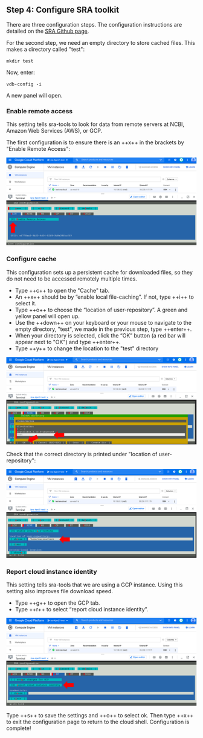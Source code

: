 ## Step 4: Configure SRA toolkit

There are three configuration steps. The configuration instructions are detailed on the [SRA Github page](https://github.com/ncbi/sra-tools/wiki/03.-Quick-Toolkit-Configuration).

For the second step, we need an empty directory to store cached files. This makes a directory called "test":

```
mkdir test
```

Now, enter:

```
vdb-config -i
```

A new panel will open.

### Enable remote access

This setting tells sra-tools to look for data from remote servers at NCBI, Amazon Web Services (AWS), or GCP.

The first configuration is to ensure there is an ++x++ in the brackets by "Enable Remote Access":

![](./gcp_images/sra_config1.png "SRA configure remote access")

### Configure cache

This configuration sets up a persistent cache for downloaded files, so they do not need to be accessed remotely multiple times.

- Type ++c++ to open the "Cache" tab.
- An ++x++ should be by “enable local file-caching”. If not, type ++i++ to select it.
- Type ++o++ to choose the “location of user-repository”. A green and yellow panel will open up.
- Use the ++down++ on your keyboard or your mouse to navigate to the empty directory, "test", we made in the previous step, type ++enter++.
- When your directory is selected, click the “OK” button (a red bar will appear next to "OK") and type ++enter++.
- Type ++y++ to change the location to the "test" directory

![](./gcp_images/sra_config2.png "SRA configure cache")

Check that the correct directory is printed under "location of user-repository":

![](./gcp_images/sra_config3.png "SRA configure cache complete")

### Report cloud instance identity

This setting tells sra-tools that we are using a GCP instance. Using this setting also improves file download speed.

- Type ++g++ to open the GCP tab.
- Type ++r++ to select “report cloud instance identity”.

![](./gcp_images/sra_config4.png "SRA configure cloud instance")

Type ++s++ to save the settings and ++o++ to select ok. Then type ++x++ to exit the configuration page to return to the cloud shell. Configuration is complete!
